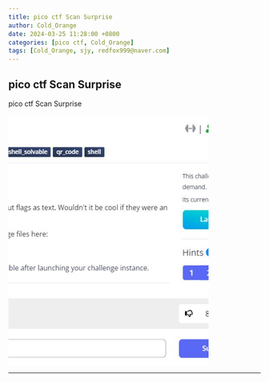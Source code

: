 ```yaml
---
title: pico ctf Scan Surprise
author: Cold_Orange
date: 2024-03-25 11:28:00 +0800
categories: [pico ctf, Cold_Orange]
tags: [Cold_Orange, sjy, redfox999@naver.com]
---
```


## pico ctf Scan Surprise
pico ctf Scan Surprise

<div style="width:400px; height:500px; background-color:#f3f3f3;">
    <img src="https://github.com/ProjectCTF/CTF-Hacking-Project/blob/bad767f457965d4be263289525372a03049266a9/Scan%20Surprise.JPG?raw=true" alt="pico ctf Scan Surprise" style="width:400px; height:500px; object-fit:cover;">
</div>

---
